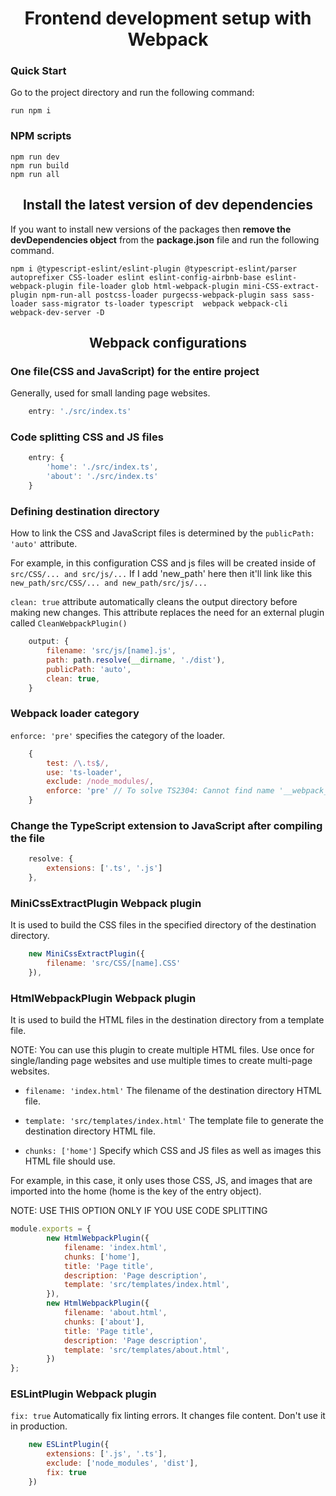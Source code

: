 <h1 align="center"> Frontend development setup with Webpack </h1>

### Quick Start

Go to the project directory and run the following command:

```shell
run npm i
```

### NPM scripts

```shell
npm run dev
npm run build
npm run all
```

<h2 align="center">Install the latest version of dev dependencies</h2>

If you want to install new versions of the packages then **remove the devDependencies object** from the **package.json** file and run the following command.

```shell
npm i @typescript-eslint/eslint-plugin @typescript-eslint/parser autoprefixer CSS-loader eslint eslint-config-airbnb-base eslint-webpack-plugin file-loader glob html-webpack-plugin mini-CSS-extract-plugin npm-run-all postcss-loader purgecss-webpack-plugin sass sass-loader sass-migrator ts-loader typescript  webpack webpack-cli webpack-dev-server -D
```

<h2 align="center">Webpack configurations</h2>

### One file(CSS and JavaScript) for the entire project

Generally, used for small landing page websites.

```js
    entry: './src/index.ts'
```

### Code splitting CSS and JS files

```js
    entry: {
        'home': './src/index.ts',
        'about': './src/index.ts'
    }
```

### Defining destination directory

How to link the CSS and JavaScript files is determined by the ```publicPath: 'auto'``` attribute.

For example, in this configuration CSS and js files will be created inside of ```src/CSS/... and src/js/...``` If I add 'new_path' here then it'll link like this ```new_path/src/CSS/... and new_path/src/js/...```

```clean: true``` attribute automatically cleans the output directory before making new changes. This attribute replaces the need for an external plugin called ```CleanWebpackPlugin()```

```js
    output: {
        filename: 'src/js/[name].js',
        path: path.resolve(__dirname, './dist'),
        publicPath: 'auto',
        clean: true,
    }
```

### Webpack loader category

```enforce: 'pre'``` specifies the category of the loader.

```js
    {
        test: /\.ts$/,
        use: 'ts-loader',
        exclude: /node_modules/,
        enforce: 'pre' // To solve TS2304: Cannot find name '__webpack_public_path__' problem.
    }
```

### Change the TypeScript extension to JavaScript after compiling the file

```js
    resolve: {
        extensions: ['.ts', '.js']
    },
```

### MiniCssExtractPlugin Webpack plugin

It is used to build the CSS files in the specified directory of the destination directory.

```js
    new MiniCssExtractPlugin({
        filename: 'src/CSS/[name].CSS'
    }),
```

### HtmlWebpackPlugin Webpack plugin

It is used to build the HTML files in the destination directory from a template file.

NOTE: You can use this plugin to create multiple HTML files. Use once for single/landing page websites and use multiple times to create multi-page websites.

- ```filename: 'index.html'``` The filename of the destination directory HTML file.

- ```template: 'src/templates/index.html'``` The template file to generate the destination directory HTML file.

- ```chunks: ['home']``` Specify which CSS and JS files as well as images this HTML file should use.

For example, in this case, it only uses those CSS, JS, and images that are imported into the home (home is the key of the entry object).

NOTE: USE THIS OPTION ONLY IF YOU USE CODE SPLITTING

```js
module.exports = {
        new HtmlWebpackPlugin({
            filename: 'index.html',
            chunks: ['home'],
            title: 'Page title',
            description: 'Page description',
            template: 'src/templates/index.html',
        }),
        new HtmlWebpackPlugin({
            filename: 'about.html',
            chunks: ['about'],
            title: 'Page title',
            description: 'Page description',
            template: 'src/templates/about.html',
        })
};
```

### ESLintPlugin Webpack plugin

```fix: true``` Automatically fix linting errors. It changes file content. Don't use it in production.

```js
    new ESLintPlugin({
        extensions: ['.js', '.ts'],
        exclude: ['node_modules', 'dist'],
        fix: true
    })
```

